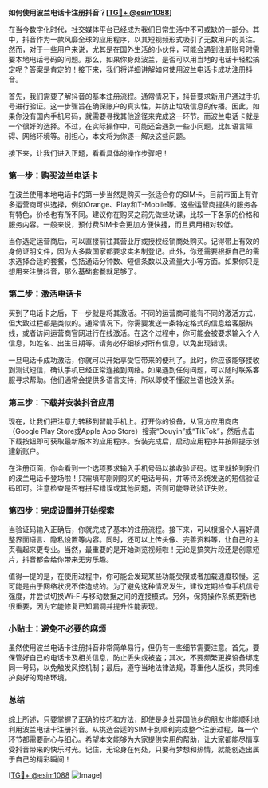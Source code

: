 **如何使用波兰电话卡注册抖音？[[TG💪+ @esim1088](https://t.me/s/esim1088)]**

在当今数字化时代，社交媒体平台已经成为我们日常生活中不可或缺的一部分。其中，抖音作为一款风靡全球的应用程序，以其短视频形式吸引了无数用户的关注。然而，对于一些用户来说，尤其是在国外生活的小伙伴，可能会遇到注册账号时需要本地电话号码的问题。那么，如果你身处波兰，是否可以用当地的电话卡轻松搞定呢？答案是肯定的！接下来，我们将详细讲解如何使用波兰电话卡成功注册抖音。

首先，我们需要了解抖音的基本注册流程。通常情况下，抖音要求新用户通过手机号进行验证。这一步骤旨在确保账户的真实性，并防止垃圾信息的传播。因此，如果你没有国内手机号码，就需要寻找其他途径来完成这一环节。而波兰电话卡就是一个很好的选择。不过，在实际操作中，可能还会遇到一些小问题，比如语言障碍、网络环境等。别担心，本文将为你逐一解决这些问题。

接下来，让我们进入正题，看看具体的操作步骤吧！

### 第一步：购买波兰电话卡

在波兰使用本地电话卡的第一步当然是购买一张适合你的SIM卡。目前市面上有许多运营商可供选择，例如Orange、Play和T-Mobile等。这些运营商提供的服务各有特色，价格也有所不同。建议你在购买之前先做些功课，比较一下各家的价格和服务内容。一般来说，预付费SIM卡会更加方便快捷，而且费用相对较低。

当你选定运营商后，可以直接前往其营业厅或授权经销商处购买。记得带上有效的身份证明文件，因为大多数国家都要求实名制登记。此外，你还需要根据自己的需求选择合适的套餐，包括通话分钟数、短信条数以及流量大小等方面。如果你只是想用来注册抖音，那么基础套餐就足够了。

### 第二步：激活电话卡

买到了电话卡之后，下一步就是将其激活。不同的运营商可能有不同的激活方式，但大致过程都是类似的。通常情况下，你需要发送一条特定格式的信息给客服热线，或者访问运营商官网进行在线激活。在这个过程中，你可能会被要求输入个人信息，如姓名、出生日期等。请务必仔细核对所有信息，以免出现错误。

一旦电话卡成功激活，你就可以开始享受它带来的便利了。此时，你应该能够接收到测试短信，确认手机已经正常连接到网络。如果遇到任何问题，可以随时联系客服寻求帮助。他们通常会提供多语言支持，所以即使不懂波兰语也没关系。

### 第三步：下载并安装抖音应用

现在，让我们把注意力转移到智能手机上。打开你的设备，从官方应用商店（Google Play Store或Apple App Store）搜索“Douyin”或“TikTok”，然后点击下载按钮即可获取最新版本的应用程序。安装完成后，启动应用程序并按照提示创建新账户。

在注册页面，你会看到一个选项要求输入手机号码以接收验证码。这里就轮到我们的波兰电话卡登场啦！只需填写刚刚购买的电话号码，并等待系统发送的短信验证码即可。注意检查是否有拼写错误或其他问题，否则可能导致验证失败。

### 第四步：完成设置并开始探索

当验证码输入正确后，你就完成了基本的注册流程。接下来，可以根据个人喜好调整界面语言、隐私设置等内容。同时，还可以上传头像、完善资料等，让自己的主页看起来更专业。当然，最重要的是开始浏览视频啦！无论是搞笑片段还是创意短片，抖音都会给你带来无穷乐趣。

值得一提的是，在使用过程中，你可能会发现某些功能受限或者加载速度较慢。这可能是由于网络状况不佳造成的。为了避免这种情况发生，建议定期检查手机信号强度，并尝试切换Wi-Fi与移动数据之间的连接模式。另外，保持操作系统更新也很重要，因为它能修复已知漏洞并提升性能表现。

### 小贴士：避免不必要的麻烦

虽然使用波兰电话卡注册抖音非常简单易行，但仍有一些细节需要注意。首先，要保管好自己的电话卡及相关信息，防止丢失或被盗；其次，不要频繁更换设备绑定同一号码，以免触发风控机制；最后，遵守当地法律法规，尊重他人版权，共同维护良好的网络环境。

### 总结

综上所述，只要掌握了正确的技巧和方法，即使是身处异国他乡的朋友也能顺利地利用波兰电话卡注册抖音。从挑选合适的SIM卡到顺利完成整个注册过程，每一个环节都需要耐心与细心。希望本文能够为大家提供实用的帮助，让大家都能尽情享受抖音带来的快乐时光。记住，无论身在何处，只要有梦想和热情，就能创造出属于自己的精彩瞬间！

[[TG💪+ @esim1088](https://t.me/s/esim1088) ![Image](https://i.postimg.cc/4NQfJmqS/Snipaste-2025-05-13-00-14-12.png)]